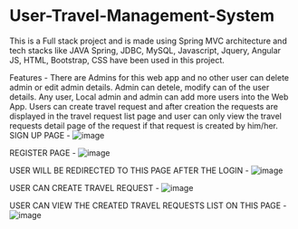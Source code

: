 # User-Travel-Management-System
This is a Full stack project and is made using Spring MVC architecture and tech stacks like JAVA Spring, JDBC, MySQL, Javascript, Jquery, Angular JS, HTML, Bootstrap, CSS have been used in this project.

Features -
There are Admins for this web app and no other user can delete admin or edit admin details.
Admin can detele, modify can of the user details.
Any user, Local admin and admin can add more users into the Web App.
Users can create travel request and after creation the requests are displayed in the travel request list page and user can only view the travel requests detail page of the request if that request is created by him/her.
SIGN UP PAGE -
![image](https://github.com/Heisenberg09072002/User-Travel-Management-System/assets/85013676/a755d57b-ca4d-4d73-8a10-98a52db27c4c)

REGISTER PAGE -
![image](https://github.com/Heisenberg09072002/User-Travel-Management-System/assets/85013676/95de6e74-dc64-4709-96a9-33e4e0c9eaf0)

USER WILL BE REDIRECTED TO THIS PAGE AFTER THE LOGIN -
![image](https://github.com/Heisenberg09072002/User-Travel-Management-System/assets/85013676/b87cda3e-f887-465d-a94e-e83ddf7a7fda)

USER CAN CREATE TRAVEL REQUEST -
![image](https://github.com/Heisenberg09072002/User-Travel-Management-System/assets/85013676/e0f45fc2-7e8b-4a30-ab7b-5623a1c5ef89)

USER CAN VIEW THE CREATED TRAVEL REQUESTS LIST ON THIS PAGE -
![image](https://github.com/Heisenberg09072002/User-Travel-Management-System/assets/85013676/e47302cc-54cb-4746-8ea6-915c34818b45)





